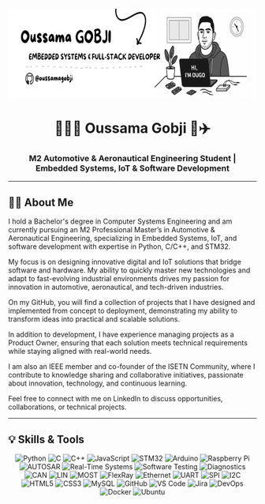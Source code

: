 <p align="center">
  <img src="ougogithub.png" alt="Header" height="180"/>
</p>

<h1 align="center">🧑🏻‍💻 Oussama Gobji 🚗✈️</h1>
<h3 align="center">M2 Automotive & Aeronautical Engineering Student | Embedded Systems, IoT & Software Development</h3>

---

## 👨‍💻 About Me

I hold a Bachelor's degree in Computer Systems Engineering and am currently pursuing an M2 Professional Master’s in Automotive & Aeronautical Engineering, specializing in Embedded Systems, IoT, and software development with expertise in Python, C/C++, and STM32.  

My focus is on designing innovative digital and IoT solutions that bridge software and hardware. My ability to quickly master new technologies and adapt to fast-evolving industrial environments drives my passion for innovation in automotive, aeronautical, and tech-driven industries.

On my GitHub, you will find a collection of projects that I have designed and implemented from concept to deployment, demonstrating my ability to transform ideas into practical and scalable solutions.

In addition to development, I have experience managing projects as a Product Owner, ensuring that each solution meets technical requirements while staying aligned with real-world needs.

I am also an IEEE member and co-founder of the ISETN Community, where I contribute to knowledge sharing and collaborative initiatives, passionate about innovation, technology, and continuous learning.

Feel free to connect with me on LinkedIn to discuss opportunities, collaborations, or technical projects.

---

## 💡 Skills & Tools

<p align="center">
  <!-- Programming Languages -->
  <img src="https://img.shields.io/badge/Python-3776AB?logo=python&logoColor=white" alt="Python"/>
  <img src="https://img.shields.io/badge/C-00599C?logo=c&logoColor=white" alt="C"/>
  <img src="https://img.shields.io/badge/C++-00599C?logo=c%2B%2B&logoColor=white" alt="C++"/>
  <img src="https://img.shields.io/badge/JavaScript-F7DF1E?logo=javascript&logoColor=black" alt="JavaScript"/>
  
  <!-- Embedded & IoT -->
  <img src="https://img.shields.io/badge/STM32-0080FF?logo=stmicroelectronics&logoColor=white" alt="STM32"/>
  <img src="https://img.shields.io/badge/Arduino-00979D?logo=arduino&logoColor=white" alt="Arduino"/>
  <img src="https://img.shields.io/badge/Raspberry%20Pi-A22846?logo=raspberrypi&logoColor=white" alt="Raspberry Pi"/>
  
  <!-- Automotive & Aeronautical Skills -->
  <img src="https://img.shields.io/badge/AUTOSAR-FF6F00?logoColor=white" alt="AUTOSAR"/>
  <img src="https://img.shields.io/badge/Real--Time%20Systems-000000?logoColor=white" alt="Real-Time Systems"/>
  <img src="https://img.shields.io/badge/Software%20Testing-1F77B4?logoColor=white" alt="Software Testing"/>
  <img src="https://img.shields.io/badge/Diagnostics-6610f2?logoColor=white" alt="Diagnostics"/>
  
  <!-- Communication Protocols -->
  <img src="https://img.shields.io/badge/CAN-000000?logoColor=white" alt="CAN"/>
  <img src="https://img.shields.io/badge/LIN-000000?logoColor=white" alt="LIN"/>
  <img src="https://img.shields.io/badge/MOST-000000?logoColor=white" alt="MOST"/>
  <img src="https://img.shields.io/badge/FlexRay-000000?logoColor=white" alt="FlexRay"/>
  <img src="https://img.shields.io/badge/Ethernet-0077C8?logo=ethernet&logoColor=white" alt="Ethernet"/>
  <img src="https://img.shields.io/badge/UART-000000?logoColor=white" alt="UART"/>
  <img src="https://img.shields.io/badge/SPI-000000?logoColor=white" alt="SPI"/>
  <img src="https://img.shields.io/badge/I2C-000000?logoColor=white" alt="I2C"/>
  
  <!-- Web & Tools -->
  <img src="https://img.shields.io/badge/HTML5-E34F26?logo=html5&logoColor=white" alt="HTML5"/>
  <img src="https://img.shields.io/badge/CSS3-1572B6?logo=css3&logoColor=white" alt="CSS3"/>
  <img src="https://img.shields.io/badge/MySQL-4479A1?logo=mysql&logoColor=white" alt="MySQL"/>
  <img src="https://img.shields.io/badge/GitHub-181717?logo=github&logoColor=white" alt="GitHub"/>
  <img src="https://img.shields.io/badge/VS%20Code-007ACC?logo=visualstudiocode&logoColor=white" alt="VS Code"/>
  <img src="https://img.shields.io/badge/Jira-0052CC?logo=jira&logoColor=white" alt="Jira"/>
  <img src="https://img.shields.io/badge/DevOps-2496ED?logo=docker&logoColor=white" alt="DevOps"/>
  <img src="https://img.shields.io/badge/Docker-2496ED?logo=docker&logoColor=white" alt="Docker"/>
  <img src="https://img.shields.io/badge/Ubuntu-E95420?logo=ubuntu&logoColor=white" alt="Ubuntu"/>
</p>
